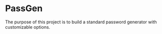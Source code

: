 # PassGen
The purpose of this project is to build a standard password generator with customizable options.
